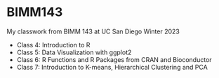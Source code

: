 # BIMM143

My classwork from BIMM 143 at UC San Diego Winter 2023

- Class 4: Introduction to R
- Class 5: Data Visualization with ggplot2
- Class 6: R Functions and R Packages from CRAN and Bioconductor
- Class 7: Introduction to K-means, Hierarchical Clustering and PCA


